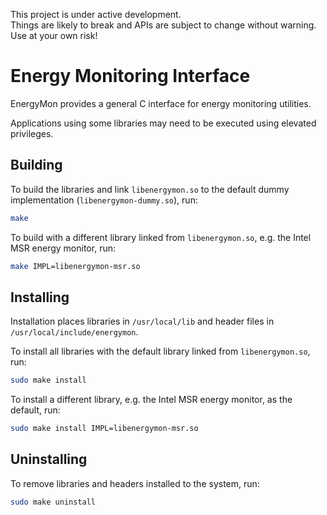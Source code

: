 This project is under active development.  
Things are likely to break and APIs are subject to change without warning.  
Use at your own risk!

# Energy Monitoring Interface

EnergyMon provides a general C interface for energy monitoring utilities.

Applications using some libraries may need to be executed using elevated
privileges.

## Building

To build the libraries and link `libenergymon.so` to the default dummy
implementation (`libenergymon-dummy.so`), run:

``` sh
make
```

To build with a different library linked from `libenergymon.so`, e.g. the
Intel MSR energy monitor, run:

``` sh
make IMPL=libenergymon-msr.so
```

## Installing

Installation places libraries in `/usr/local/lib` and header files in
`/usr/local/include/energymon`.

To install all libraries with the default library linked from
`libenergymon.so`, run:

``` sh
sudo make install
```

To install a different library, e.g. the Intel MSR energy monitor, as the
default, run:

``` sh
sudo make install IMPL=libenergymon-msr.so
```

## Uninstalling

To remove libraries and headers installed to the system, run:

``` sh
sudo make uninstall
```
